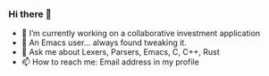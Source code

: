 ### Hi there 👋

<!--
- 👯 I’m looking to collaborate on ...
- 🤔 I’m looking for help with ...
- 😄 Pronouns: ...
- ⚡ Fun fact: ...
-->

- 🔭 I’m currently working on a collaborative investment application
- 🌱 An Emacs user... always found tweaking it.
- 💬 Ask me about Lexers, Parsers, Emacs, C, C++, Rust
- 📫 How to reach me: Email address in my profile
